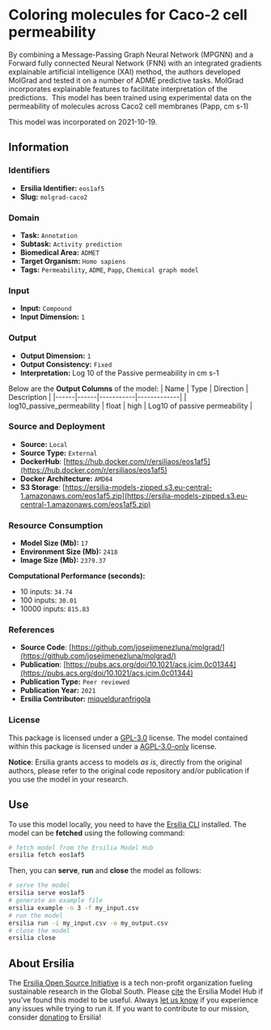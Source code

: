 # Coloring molecules for Caco-2 cell permeability

By combining a Message-Passing Graph Neural Network (MPGNN) and a Forward fully connected Neural Network (FNN) with an integrated gradients explainable artificial intelligence (XAI) method, the authors developed MolGrad and tested it on a number of ADME predictive tasks. MolGrad incorporates explainable features to facilitate interpretation of the predictions.  This model has been trained using experimental data on the permeability of molecules across Caco2 cell membranes (Papp, cm s-1)

This model was incorporated on 2021-10-19.

## Information
### Identifiers
- **Ersilia Identifier:** `eos1af5`
- **Slug:** `molgrad-caco2`

### Domain
- **Task:** `Annotation`
- **Subtask:** `Activity prediction`
- **Biomedical Area:** `ADMET`
- **Target Organism:** `Homo sapiens`
- **Tags:** `Permeability`, `ADME`, `Papp`, `Chemical graph model`

### Input
- **Input:** `Compound`
- **Input Dimension:** `1`

### Output
- **Output Dimension:** `1`
- **Output Consistency:** `Fixed`
- **Interpretation:** Log 10 of the Passive permeability in cm s-1

Below are the **Output Columns** of the model:
| Name | Type | Direction | Description |
|------|------|-----------|-------------|
| log10_passive_permeability | float | high | Log10 of passive permeability |


### Source and Deployment
- **Source:** `Local`
- **Source Type:** `External`
- **DockerHub**: [https://hub.docker.com/r/ersiliaos/eos1af5](https://hub.docker.com/r/ersiliaos/eos1af5)
- **Docker Architecture:** `AMD64`
- **S3 Storage**: [https://ersilia-models-zipped.s3.eu-central-1.amazonaws.com/eos1af5.zip](https://ersilia-models-zipped.s3.eu-central-1.amazonaws.com/eos1af5.zip)

### Resource Consumption
- **Model Size (Mb):** `17`
- **Environment Size (Mb):** `2418`
- **Image Size (Mb):** `2379.37`

**Computational Performance (seconds):**
- 10 inputs: `34.74`
- 100 inputs: `30.01`
- 10000 inputs: `815.83`

### References
- **Source Code**: [https://github.com/josejimenezluna/molgrad/](https://github.com/josejimenezluna/molgrad/)
- **Publication**: [https://pubs.acs.org/doi/10.1021/acs.jcim.0c01344](https://pubs.acs.org/doi/10.1021/acs.jcim.0c01344)
- **Publication Type:** `Peer reviewed`
- **Publication Year:** `2021`
- **Ersilia Contributor:** [miquelduranfrigola](https://github.com/miquelduranfrigola)

### License
This package is licensed under a [GPL-3.0](https://github.com/ersilia-os/ersilia/blob/master/LICENSE) license. The model contained within this package is licensed under a [AGPL-3.0-only](LICENSE) license.

**Notice**: Ersilia grants access to models _as is_, directly from the original authors, please refer to the original code repository and/or publication if you use the model in your research.


## Use
To use this model locally, you need to have the [Ersilia CLI](https://github.com/ersilia-os/ersilia) installed.
The model can be **fetched** using the following command:
```bash
# fetch model from the Ersilia Model Hub
ersilia fetch eos1af5
```
Then, you can **serve**, **run** and **close** the model as follows:
```bash
# serve the model
ersilia serve eos1af5
# generate an example file
ersilia example -n 3 -f my_input.csv
# run the model
ersilia run -i my_input.csv -o my_output.csv
# close the model
ersilia close
```

## About Ersilia
The [Ersilia Open Source Initiative](https://ersilia.io) is a tech non-profit organization fueling sustainable research in the Global South.
Please [cite](https://github.com/ersilia-os/ersilia/blob/master/CITATION.cff) the Ersilia Model Hub if you've found this model to be useful. Always [let us know](https://github.com/ersilia-os/ersilia/issues) if you experience any issues while trying to run it.
If you want to contribute to our mission, consider [donating](https://www.ersilia.io/donate) to Ersilia!
